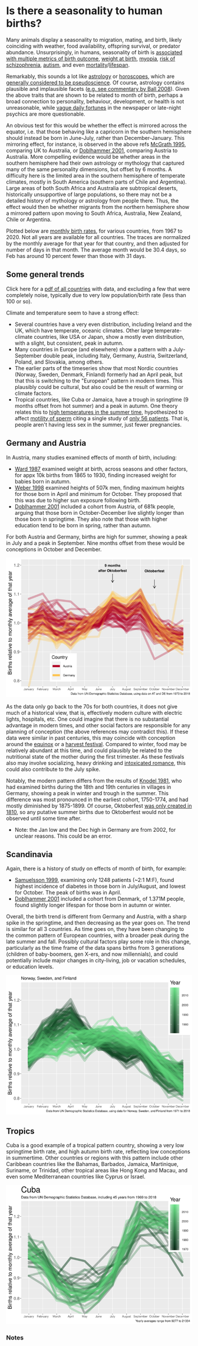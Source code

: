 # Is there a seasonality to human births? #

Many animals display a seasonality to migration, mating, and birth, likely coinciding with weather, food availability, offspring survival, or predator abundance. Unsurprisingly, in humans, seasonality of birth is [associated with multiple metrics of birth outcome](https://doi.org/10.1073/pnas.1307582110), [weight at birth](https://doi.org/10.1111/j.1467-842X.1998.tb01467.x), [myopia](https://doi.org/10.1016/j.ophtha.2007.05.040), [risk of schizophrenia](https://doi.org/10.1192/bjp.167.6.783), [autism](https://doi.org/10.1176/ajp.152.5.798), and even [mortality](https://doi.org/10.1038/41245)/[lifespan](https://doi.org/10.1073/pnas.041431898).

Remarkably, this sounds a lot like [astrology](https://en.wikipedia.org/wiki/Western_astrology) or [horoscopes](https://en.wikipedia.org/wiki/Horoscope), which are [generally considered to be pseudoscience](https://en.wikipedia.org/wiki/Astrology_and_science). Of course, astrology contains plausible and implausible facets ([e.g. see commentary by Ball 2008](https://www.nature.com/articles/news.2008.731)). Given the above traits that are shown to be related to month of birth, perhaps a broad connection to personality, behaviour, development, or health is not unreasonable, while [vague daily fortunes](https://en.wikipedia.org/wiki/Barnum_effect) in the newspaper or late-night psychics are more questionable. 

An obvious test for this would be whether the effect is mirrored across the equator, i.e. that those behaving like a capricorn in the southern hemisphere should instead be born in June-July, rather than December-January. This mirroring effect, for instance, is observed in the above refs [McGrath 1995](https://doi.org/10.1192/bjp.167.6.783), comparing UK to Australia, or [Doblhammer 2001](https://doi.org/10.1073/pnas.041431898), comparing Austria to Australia. More compelling evidence would be whether areas in the southern hemisphere had their own astrology or mythology that captured many of the same personality dimensions, but offset by 6 months. A difficulty here is the limited area in the southern hemisphere of temperate climates, mostly in South America (southern parts of Chile and Argentina). Large areas of both South Africa and Australia are subtropical deserts, historically unsupportive of large populations, so there may not be a detailed history of mythology or astrology from people there. Thus, the effect would then be whether migrants from the northern hemisphere show a mirrored pattern upon moving to South Africa, Australia, New Zealand, Chile or Argentina.

Plotted below are [monthly birth rates](https://data.un.org/Data.aspx?d=POP&f=tableCode:55), for various countries, from 1967 to 2020. Not all years are available for all countries. The traces are normalized by the monthly average for that year for that country, and then adjusted for number of days in that month. The average month would be 30.4 days, so Feb has around 10 percent fewer than those with 31 days.

## Some general trends ##
Click here for a [pdf of all countries](https://github.com/wrf/misc-analyses/blob/master/birth_rate_by_month/all_countries_combined.UNdata_20210419.pdf) with data, and excluding a few that were completely noise, typically due to very low population/birth rate (less than 100 or so).

Climate and temperature seem to have a strong effect: 

* Several countries have a very even distribution, including Ireland and the UK, which have temperate, oceanic climates. Other large temperate-climate countries, like USA or Japan, show a mostly even distribution, with a slight, but consistent, peak in autumn.
* Many countries in Europe (and elsewhere) show a pattern with a July-September double peak, including Italy, Germany, Austria, Switzerland, Poland, and Slovakia, among others. 
* The earlier parts of the timeseries show that most Nordic countries (Norway, Sweden, Denmark, Finland) formerly had an April peak, but that this is switching to the "European" pattern in modern times. This plausibly could be cultural, but also could be the result of warming or climate factors.
* Tropical countries, like Cuba or Jamaica, have a trough in springtime (9 months offset from hot summer) and a peak in autumn. One theory relates this to [high temperatures in the summer time](https://doi.org/10.1016/j.envres.2011.01.023), hypothesized to affect [motility of sperm](https://www.jstor.org/stable/2061888) citing a single study of [only 56 patients](https://doi.org/10.1016/0028-2243(88)90140-2). That is, people aren't having less sex in the summer, just fewer pregnancies.

## Germany and Austria ##

In Austria, many studies examined effects of month of birth, including:

* [Ward 1987](http://dx.doi.org/10.1080/03014468700009341) examined weight at birth, across seasons and other factors, for appx 10k births from 1865 to 1930, finding increased weight for babies born in autumn.
* [Weber 1998](https://doi.org/10.1038/35781) examined heights of 507k men, finding maximum heights for those born in April and minimum for October. They proposed that this was due to higher sun exposure following birth.
* [Doblhammer 2001](https://doi.org/10.1073/pnas.041431898) included a cohort from Austria, of 681k people, arguing that those born in October-December live slightly longer than those born in springtime. They also note that those with higher education tend to be born in spring, rather than autumn.

For both Austria and Germany, births are high for summer, showing a peak in July and a peak in September. Nine months offset from these would be conceptions in October and December. 

![UNdata_Export_20210419_AT_plus_DE.png](https://github.com/wrf/misc-analyses/blob/master/birth_rate_by_month/images/UNdata_Export_20210419_AT_plus_DE.png)

As the data only go back to the 70s for both countries, it does not give much of a historical view, that is, effectively modern culture with electric lights, hospitals, etc. One could imagine that there is no substantial advantage in modern times, and other social factors are responsible for any planning of conception (the above references may contradict this).
If these data were similar in past centuries, this may coincide with conception around the [equinox](https://en.wikipedia.org/wiki/Equinox) or a [harvest festival](https://en.wikipedia.org/wiki/Harvest_festival). Compared to winter, food may be relatively abundant at this time, and could plausibly be related to the nutritional state of the mother during the first trimester. As these festivals also may involve socializing, heavy drinking and [intoxicated romance](https://www.oktoberfest.de/en/traditional-fashion/tying-a-dirndl-which-side-to-choose), this could also contribute to the July spike.

Notably, the modern pattern differs from the results of [Knodel 1981](https://www.tandfonline.com/doi/abs/10.1080/00324728.1981.10404953), who had examined births during the 18th and 19th centuries in villages in Germany, showing a peak in winter and trough in the summer. This difference was most pronounced in the earliest cohort, 1750-1774, and had mostly diminished by 1875-1899. Of course, Oktoberfest [was only created in 1810](https://www.muenchen.de/int/en/events/oktoberfest/history.html), so any putative summer births due to Oktoberfest would not be observed until some time after.

* Note: the Jan low and the Dec high in Germany are from 2002, for unclear reasons. This could be an error.

## Scandinavia ##

Again, there is a history of study on effects of month of birth, for example:

* [Samuelsson 1999](http://dx.doi.org/10.1136/adc.81.2.143), examining only 1248 patients (~2:1 M:F), found highest incidence of diabetes in those born in July/August, and lowest for October. The peak of births was in April.
* [Doblhammer 2001](https://doi.org/10.1073/pnas.041431898) included a cohort from Denmark, of 1.371M people, found slightly longer lifespan for those born in autumn or winter.

Overall, the birth trend is different from Germany and Austria, with a sharp spike in the springtime, and then decreasing as the year goes on. The trend is similar for all 3 countries. As time goes on, they have been changing to the common pattern of European countries, with a broader peak during the late summer and fall. Possibly cultural factors play some role in this change, particularly as the time frame of the data spans births from 3 generations (children of baby-boomers, gen X-ers, and now millennials), and could potentially include major changes in city-living, job or vacation schedules, or education levels.

![UNdata_Export_20210419_scand_by_year.png](https://github.com/wrf/misc-analyses/blob/master/birth_rate_by_month/images/UNdata_Export_20210419_scand_by_year.png)

## Tropics ##
Cuba is a good example of a tropical pattern country, showing a very low springtime birth rate, and high autumn birth rate, reflecting low conceptions in summertime. Other countries or regions with this pattern include other Caribbean countries like the Bahamas, Barbados, Jamaica, Martinique, Suriname, or Trinidad, other tropical areas like Hong Kong and Macau, and even some Mediterranean countries like Cyprus or Israel.

![Cuba.UNdata_20210419.png](https://github.com/wrf/misc-analyses/blob/master/birth_rate_by_month/images/Cuba.UNdata_20210419.png)

### Notes ###

